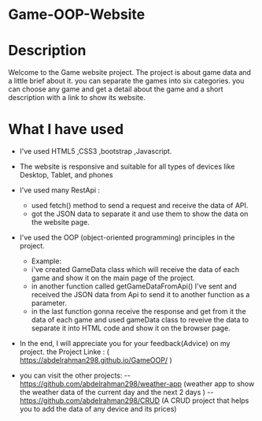 # Game-OOP-Website
# Description

Welcome to the Game website project.
The project is about game data and a little brief about it.
you can separate the games into six categories.
you can choose any game and get a detail about the game and a short description with a link to show its website. 


# What I have used

- I've used HTML5 ,CSS3 ,bootstrap ,Javascript.
- The website is responsive and suitable for all types of devices like Desktop, Tablet, and phones
- I've used many RestApi :
    - used fetch() method to send a request and receive the data of API.
    - got the JSON data to separate it and use them to show the data on the website page.
 
- I've used the OOP (object-oriented programming) principles in the project.
    - Example:
    - i've created GameData class which will receive the data of each game and show it on the main page of the project.
    - in another function called getGameDataFromApi() I've sent and received the JSON data from Api to send it to another function as a parameter.
    - in the last function gonna receive the response and get from it the data of each game and used gameData class to reveive the data  to separate it into HTML code and show it on the browser page.

- In the end, I will appreciate you for your feedback(Advice) on my project.
the Project Linke : ( https://abdelrahman298.github.io/GameOOP/ )

- you can visit the other projects:
      -- https://github.com/abdelrahman298/weather-app (weather app to show the weather data of the current day and the next 2 days )
      -- https://github.com/abdelrahman298/CRUD (A CRUD project that helps you to add the data of any device and its prices)
